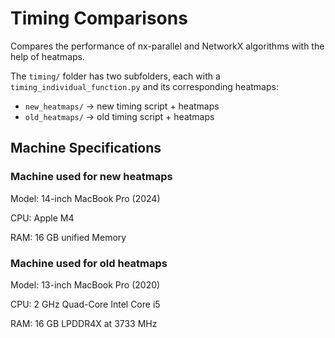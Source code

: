 # Timing Comparisons

Compares the performance of nx-parallel and NetworkX algorithms with the help of heatmaps.

The `timing/` folder has two subfolders, each with a `timing_individual_function.py` and its corresponding heatmaps:  

- `new_heatmaps/` → new timing script + heatmaps  
- `old_heatmaps/` → old timing script + heatmaps

## Machine Specifications

### Machine used for new heatmaps

Model: 14-inch MacBook Pro (2024)

CPU: Apple M4

RAM: 16 GB unified Memory

### Machine used for old heatmaps

Model: 13-inch MacBook Pro (2020)

CPU: 2 GHz Quad-Core Intel Core i5

RAM: 16 GB LPDDR4X at 3733 MHz

